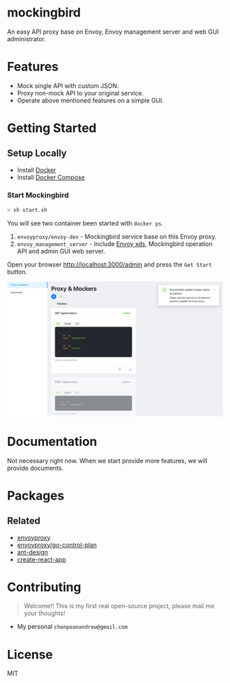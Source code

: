 # mockingbird

An easy API proxy base on Envoy, Envoy management server and web GUI administrator.

# Features

* Mock single API with custom JSON.
* Proxy non-mock API to your original service.
* Operate above mentioned features on a simple GUI.

# Getting Started

## Setup Locally

* Install [Docker](https://www.docker.com/)
* Install [Docker Compose](https://docs.docker.com/compose/install/)

### Start Mockingbird

```sh
> sh start.sh
```

You will see two container been started with `docker ps`.

1. `envoyproxy/envoy-dev` - Mockingbird service base on this Envoy proxy.
1. `envoy_management_server` - Include [Envoy xds](https://www.envoyproxy.io/docs/envoy/latest/intro/arch_overview/operations/dynamic_configuration), Mockingbird operation API and admin GUI web server.

Open your browser [http://localhost:3000/admin](http://localhost:3000/admin) and press the `Get Start` button.

![admin_proxy_and_mockers](./docs/img_admin_proxy_and_mockers.png)

# Documentation

Not necessary right now. When we start provide more features, we will provide documents.

# Packages

## Related

* [envoyproxy](https://www.envoyproxy.io/docs/envoy/latest/start/start#quick-start-to-run-simple-example)
* [envoyproxy/go-control-plan](https://github.com/envoyproxy/go-control-plane)
* [ant-design](https://github.com/ant-design/ant-design/)
* [create-react-app](https://github.com/facebook/create-react-app)

# Contributing

> Welcome!! This is my first real open-source project, please mail me your thoughts!

* My personal `chenpoanandrew@gmail.com`

# License

MIT
